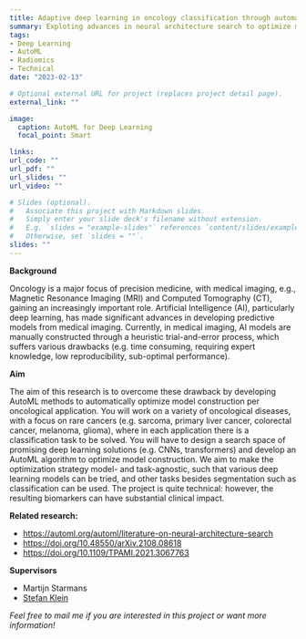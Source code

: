 ```yaml
---
title: Adaptive deep learning in oncology classification through automated machine learning (AutoML) 
summary: Exploting advances in neural architecture search to optimize model construction per oncological classification task
tags:
- Deep Learning
- AutoML
- Radiomics
- Technical
date: "2023-02-13"

# Optional external URL for project (replaces project detail page).
external_link: ""

image:
  caption: AutoML for Deep Learning
  focal_point: Smart

links:
url_code: ""
url_pdf: ""
url_slides: ""
url_video: ""

# Slides (optional).
#   Associate this project with Markdown slides.
#   Simply enter your slide deck's filename without extension.
#   E.g. `slides = "example-slides"` references `content/slides/example-slides.md`.
#   Otherwise, set `slides = ""`.
slides: ""
---
```


**Background**

Oncology is a major focus of precision medicine, with medical imaging, e.g., Magnetic Resonance Imaging (MRI) and Computed Tomography (CT), gaining an increasingly important role. Artificial Intelligence (AI), particularly deep learning, has made significant advances in developing predictive models from medical imaging. Currently, in medical imaging, AI models are manually constructed through a heuristic trial-and-error process, which suffers various drawbacks (e.g. time consuming, requiring expert knowledge, low reproducibility, sub-optimal performance). 

**Aim**

The aim of this research is to overcome these drawback by developing AutoML methods to automatically optimize model construction per oncological application. You will work on a variety of oncological diseases, with a focus on rare cancers (e.g. sarcoma, primary liver cancer, colorectal cancer, melanoma, glioma), where in each application there is a classification task to be solved. You will have to design a search space of promising deep learning solutions (e.g. CNNs, transformers) and develop an AutoML algorithm to optimize model construction. We aim to make the optimization strategy model- and task-agnostic, such that various deep learning models can be tried, and other tasks besides segmentation such as classification can be used. The project is quite technical: however, the resulting biomarkers can have substantial clinical impact.

**Related research:**
- https://automl.org/automl/literature-on-neural-architecture-search
- https://doi.org/10.48550/arXiv.2108.08618
- https://doi.org/10.1109/TPAMI.2021.3067763


**Supervisors**
- Martijn Starmans
- [Stefan Klein](https://www.erasmusmc.nl/en/research/researchers/klein-stefan)

*Feel free to mail me if you are interested in this project or want more information!*
